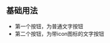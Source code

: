 ## 基础用法
<demo-block>

- 第一个按钮，为普通文字按钮
- 第二个按钮，为带icon图标的文字按钮


</demo-block>

<script setup>
    import demo-block from '../components/demo-block.vue'
</script>